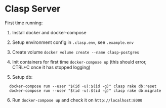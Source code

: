 # Clasp Server

First time running: 

1. Install docker and docker-compose

2. Setup environment config in `.clasp.env`, see `.example.env`

3. Create volume `docker volume create --name clasp-postgres`

4. Init containers for first time `docker-compose up` (this should error, CTRL+C once it has stopped logging)

5. Setup db:

```
  docker-compose run --user "$(id -u):$(id -g)" clasp rake db:reset
  docker-compose run --user "$(id -u):$(id -g)" clasp rake db:migrate
```
6. Run `docker-compose up` and check it on `http://localhost:8000`